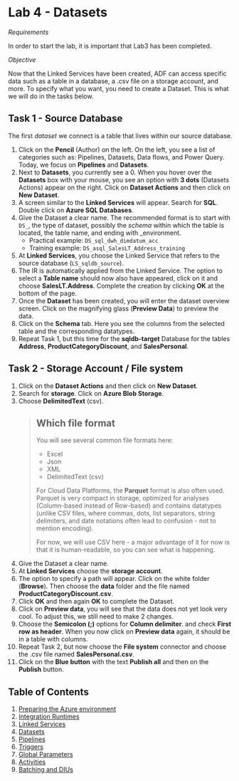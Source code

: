 # Lab 4 - Datasets

*Requirements*

In order to start the lab, it is important that Lab3 has been completed.

*Objective*

Now that the Linked Services have been created, ADF can access specific data such as a table in a database, a .csv file on a storage account, and more. To specify what you want, you need to create a Dataset. This is what we will do in the tasks below.

## Task 1 - Source Database

The first *dataset* we connect is a table that lives within our source database.

1. Click on the **Pencil** (Author) on the left. On the left, you see a list of categories such as: Pipelines, Datasets, Data flows, and Power Query.  
   Today, we focus on **Pipelines** and **Datasets**.
2. Next to **Datasets**, you currently see a 0. When you hover over the **Datasets** box with your mouse, you see an option with **3 dots** (Datasets Actions) appear on the right. Click on **Dataset Actions** and then click on **New Dataset**.
3. A screen similar to the **Linked Services** will appear. Search for **SQL**. Double click on **Azure SQL Databases**.
4. Give the Dataset a clear name. The recommended format is to start with `DS_`, the type of dataset, possibly the *schema* within which the table is located, the table name, and ending with _environment.
   * Practical example: `DS_sql_dwh_dimdatum_acc`
   * Training example: `DS_asql_SalesLT_Address_training`
5. At **Linked Services**, you choose the Linked Service that refers to the source database (`LS_sqldb_source`).
6. The IR is automatically applied from the Linked Service. The option to select a **Table name** should now also have appeared, click on it and choose **SalesLT.Address**. Complete the creation by clicking **OK** at the bottom of the page.
7. Once the **Dataset** has been created, you will enter the dataset overview screen. Click on the magnifying glass (**Preview Data**) to preview the data.
8. Click on the **Schema** tab. Here you see the columns from the selected table and the corresponding datatypes.
9. Repeat Task 1, but this time for the **sqldb-target** Database for the tables **Address**, **ProductCategoryDiscount**, and **SalesPersonal**.

## Task 2 - Storage Account / File system

1. Click on the **Dataset Actions** and then click on **New Dataset**.
2. Search for **storage**. Click on **Azure Blob Storage**.
3. Choose **DelimitedText** (csv).  
   > ## Which file format
   >
   > You will see several common file formats here:
   >
   > * Excel
   > * Json
   > * XML
   > * DelimitedText (csv)
   >
   > For Cloud Data Platforms, the **Parquet** format is also often used. Parquet is very compact in storage, optimized for analyses (Column-based instead of Row-based) and contains datatypes (unlike CSV files, where commas, dots, list separators, string delimiters, and date notations often lead to confusion - not to mention encoding).
   >
   > For now, we will use CSV here - a major advantage of it for now is that it is human-readable, so you can see what is happening.
4. Give the Dataset a clear name.
5. At **Linked Services** choose the **storage account**.
6. The option to specify a path will appear. Click on the white folder (**Browse**). Then choose the **data** folder and the file named **ProductCategoryDiscount.csv**.
7. Click **OK** and then again **OK** to complete the Dataset.
8. Click on **Preview data**, you will see that the data does not yet look very cool. To adjust this, we still need to make 2 changes.
9. Choose the **Semicolon (;)** options for **Column delimiter**. and check **First row as header**. When you now click on **Preview data** again, it should be in a table with columns.
10. Repeat Task 2, but now choose the **File system** connector and choose the .csv file named **SalesPersonal.csv**.
11. Click on the **Blue button** with the text **Publish all** and then on the **Publish** button. 

## Table of Contents

1. [Preparing the Azure environment](../Lab1/LabInstructions1.md)
2. [Integration Runtimes](../Lab2/LabInstructions2.md)
3. [Linked Services](../Lab3/LabInstructions3.md)
4. [Datasets](../Lab4/LabInstructions4.md)
5. [Pipelines](../Lab5/LabInstructions5.md)
6. [Triggers](../Lab6/LabInstructions6.md)
7. [Global Parameters](../Lab7/LabInstructions7.md)
8. [Activities](../Lab8/LabInstructions8.md)
9. [Batching and DIUs](../Lab9/LabInstructions9.md)
